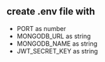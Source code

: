 ## create **.env** file with
- PORT as number
- MONGODB_URL as string
- MONGODB_NAME as string
- JWT_SECRET_KEY as string